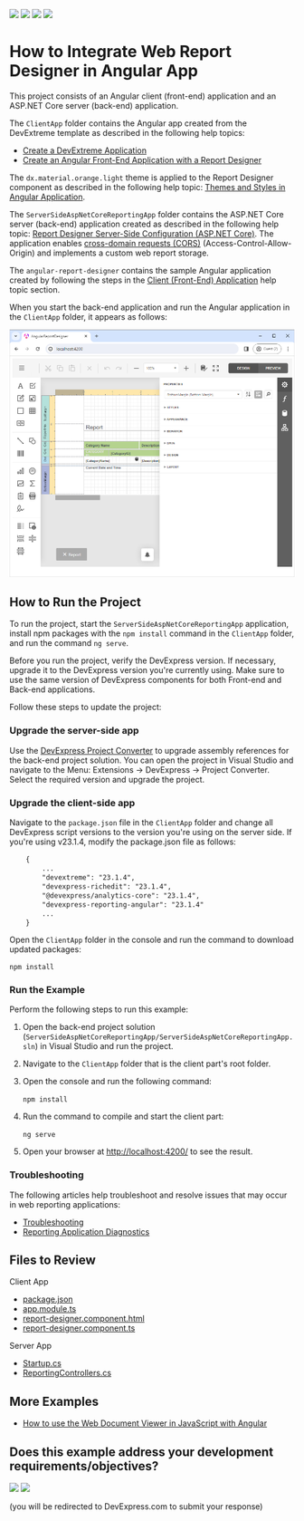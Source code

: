 <!-- default badges list -->
![](https://img.shields.io/endpoint?url=https://codecentral.devexpress.com/api/v1/VersionRange/128596902/23.1.3%2B)
[![](https://img.shields.io/badge/Open_in_DevExpress_Support_Center-FF7200?style=flat-square&logo=DevExpress&logoColor=white)](https://supportcenter.devexpress.com/ticket/details/T566422)
[![](https://img.shields.io/badge/📖_How_to_use_DevExpress_Examples-e9f6fc?style=flat-square)](https://docs.devexpress.com/GeneralInformation/403183)
[![](https://img.shields.io/badge/💬_Leave_Feedback-feecdd?style=flat-square)](#does-this-example-address-your-development-requirementsobjectives)
<!-- default badges end -->
# How to Integrate Web Report Designer in Angular App

This project consists of an Angular client (front-end) application and an ASP.NET Core server (back-end) application. 

The `ClientApp` folder contains the Angular app created from the DevExtreme template as described in the following help topics:

- [Create a DevExtreme Application](https://js.devexpress.com/Documentation/Guide/Angular_Components/Getting_Started/Create_a_DevExtreme_Application/)
- [Create an Angular Front-End Application with a Report Designer](https://docs.devexpress.com/XtraReports/119431/web-reporting/javascript-reporting/angular/report-designer/quick-start/report-designer-integration-in-angular)

The `dx.material.orange.light` theme is applied to the Report Designer component as described in the following help topic: [Themes and Styles in Angular Application](https://docs.devexpress.com/XtraReports/403931/web-reporting/javascript-reporting/angular/themes-and-styles?p=netframework).

The `ServerSideAspNetCoreReportingApp` folder contains the ASP.NET Core server (back-end) application created as described in the following help topic: [Report Designer Server-Side Configuration (ASP.NET Core)](https://docs.devexpress.com/XtraReports/400196/web-reporting/javascript-reporting/server-side-configuration/report-designer/report-designer-server-side-configuration-asp-net-core). The application enables [cross-domain requests (CORS)](https://developer.mozilla.org/en-US/docs/Web/HTTP/CORS) (Access-Control-Allow-Origin) and implements a custom web report storage.

The `angular-report-designer` contains the sample Angular application created by following the steps in the [Client (Front-End) Application](https://docs.devexpress.com/XtraReports/119431/web-reporting/javascript-reporting/angular/report-designer/quick-start/report-designer-integration-in-angular?f=theme#client-front-end-application) help topic section.

When you start the back-end application and run the Angular application in the `ClientApp` folder, it appears as follows:

![Web Report Designer Angular App](Images/screenshot.png)


## How to Run the Project

To run the project, start the `ServerSideAspNetCoreReportingApp` application, install npm packages with the `npm install` command in the `ClientApp` folder, and run the command `ng serve`.

Before you run the project, verify the DevExpress version. If necessary, upgrade it to the DevExpress version you're currently using. Make sure to use the same version of DevExpress components for both Front-end and Back-end applications.

Follow these steps to update the project:

### Upgrade the server-side app

Use the [DevExpress Project Converter](https://docs.devexpress.com/ProjectConverter/2529/project-converter) to upgrade assembly references for the back-end project solution. You can open the project in Visual Studio and navigate to the Menu: Extensions -> DevExpress -> Project Converter. Select the required version and upgrade the project.

### Upgrade the client-side app

Navigate to the `package.json` file in the `ClientApp` folder and change all DevExpress script versions to the version you're using on the server side. If you're using v23.1.4, modify the package.json file as follows:

```
    {
        ...
        "devextreme": "23.1.4",
        "devexpress-richedit": "23.1.4",
        "@devexpress/analytics-core": "23.1.4",
        "devexpress-reporting-angular": "23.1.4"
        ...
    }
```

Open the `ClientApp` folder in the console and run the command to download updated packages:

```
npm install
```

### Run the Example
Perform the following steps to run this example:

1. Open the back-end project solution (`ServerSideAspNetCoreReportingApp/ServerSideAspNetCoreReportingApp.sln`) in Visual Studio and run the project.
2. Navigate to the `ClientApp` folder that is the client part's root folder.
3. Open the console and run the following command:

    ```npm install```

4. Run the command to compile and start the client part:

    ```ng serve```

5. Open your browser at [http://localhost:4200/](http://localhost:4200/) to see the result.

### Troubleshooting 

The following articles help troubleshoot and resolve issues that may occur in web reporting applications:
* [Troubleshooting](https://docs.devexpress.com/XtraReports/401726/web-reporting/general-information/troubleshooting)
* [Reporting Application Diagnostics](https://docs.devexpress.com/XtraReports/401687/web-reporting/general-information/application-diagnostics)

## Files to Review

Client App

- [package.json](ClientApp/package.json)
- [app.module.ts](ClientApp/src/app/app.module.ts)
- [report-designer.component.html](ClientApp/src/app/pages/report-designer/report-designer.component.html)
- [report-designer.component.ts](ClientApp/src/app/pages/report-designer/report-designer.component.ts)

Server App

- [Startup.cs](ServerSideAspNetCoreReportingApp/ServerSideAspNetCoreReportingApp/Startup.cs)
- [ReportingControllers.cs](ServerSideAspNetCoreReportingApp/ServerSideAspNetCoreReportingApp/Controllers/ReportingControllers.cs)

## More Examples

* [How to use the Web Document Viewer in JavaScript with Angular](https://github.com/DevExpress-Examples/Reporting_how-to-use-the-web-document-viewer-in-javascript-with-angular-t566419)




<!-- feedback -->
## Does this example address your development requirements/objectives?

[<img src="https://www.devexpress.com/support/examples/i/yes-button.svg"/>](https://www.devexpress.com/support/examples/survey.xml?utm_source=github&utm_campaign=reporting-angular-integrate-report-designer&~~~was_helpful=yes) [<img src="https://www.devexpress.com/support/examples/i/no-button.svg"/>](https://www.devexpress.com/support/examples/survey.xml?utm_source=github&utm_campaign=reporting-angular-integrate-report-designer&~~~was_helpful=no)

(you will be redirected to DevExpress.com to submit your response)
<!-- feedback end -->
